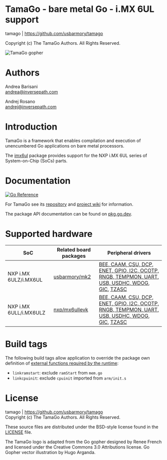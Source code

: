 TamaGo - bare metal Go - i.MX 6UL support
=========================================

tamago | https://github.com/usbarmory/tamago  

Copyright (c) The TamaGo Authors. All Rights Reserved.  

![TamaGo gopher](https://github.com/usbarmory/tamago/wiki/images/tamago.svg?sanitize=true)

Authors
=======

Andrea Barisani  
andrea@inversepath.com  

Andrej Rosano  
andrej@inversepath.com  

Introduction
============

TamaGo is a framework that enables compilation and execution of unencumbered Go
applications on bare metal processors.

The [imx6ul](https://github.com/usbarmory/tamago/tree/master/soc/nxp/imx6ul)
package provides support for the NXP i.MX 6UL series of System-on-Chip (SoCs)
parts.

Documentation
=============

[![Go Reference](https://pkg.go.dev/badge/github.com/usbarmory/tamago.svg)](https://pkg.go.dev/github.com/usbarmory/tamago)

For TamaGo see its [repository](https://github.com/usbarmory/tamago) and
[project wiki](https://github.com/usbarmory/tamago/wiki) for information.

The package API documentation can be found on
[pkg.go.dev](https://pkg.go.dev/github.com/usbarmory/tamago).

Supported hardware
==================

| SoC                    | Related board packages                                                               | Peripheral drivers                                                                                                                                                                                                                                                                 |
|------------------------|--------------------------------------------------------------------------------------|------------------------------------------------------------------------------------------------------------------------------------------------------------------------------------------------------------------------------------------------------------------------------------|
| NXP i.MX 6ULZ/i.MX6UL  | [usbarmory/mk2](https://github.com/usbarmory/tamago/tree/master/board/usbarmory)     | [BEE, CAAM, CSU, DCP, ENET, GPIO, I2C, OCOTP, RNGB, TEMPMON, UART, USB, USDHC, WDOG](https://github.com/usbarmory/tamago/tree/master/soc/nxp), [GIC](https://github.com/usbarmory/tamago/tree/master/arm/gic), [TZASC](https://github.com/usbarmory/tamago/tree/master/arm/tzc380) |
| NXP i.MX 6ULL/i.MX6ULZ | [nxp/mx6ullevk](https://github.com/usbarmory/tamago/tree/master/board/nxp/mx6ullevk) | [BEE, CAAM, CSU, DCP, ENET, GPIO, I2C, OCOTP, RNGB, TEMPMON, UART, USB, USDHC, WDOG](https://github.com/usbarmory/tamago/tree/master/soc/nxp), [GIC](https://github.com/usbarmory/tamago/tree/master/arm/gic), [TZASC](https://github.com/usbarmory/tamago/tree/master/arm/tzc380) |

Build tags
==========

The following build tags allow application to override the package own definition of
[external functions required by the runtime](https://pkg.go.dev/github.com/usbarmory/tamago/doc):

* `linkramstart`: exclude `ramStart` from `mem.go`
* `linkcpuinit`: exclude `cpuinit` imported from `arm/init.s`

License
=======

tamago | https://github.com/usbarmory/tamago  
Copyright (c) The TamaGo Authors. All Rights Reserved.

These source files are distributed under the BSD-style license found in the
[LICENSE](https://github.com/usbarmory/tamago/blob/master/LICENSE) file.

The TamaGo logo is adapted from the Go gopher designed by Renee French and
licensed under the Creative Commons 3.0 Attributions license. Go Gopher vector
illustration by Hugo Arganda.
